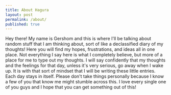 ```yaml
---
title: About Hagura
layout: post
permalink: /about/
published: true
---
```


Hey there! My name is Gershom and this is where I'll be talking about random stuff that I am thinking about, sort of like a declassified diary of my thoughts!
Here you will find my hopes, frustrations, and ideas all in one place. Not everything I say here is what I completely believe, but more of a place for me to type out my thoughts. I will say confidently that my thoughts and the feelings for that day, unless it's very serious, go away when I wake up. It is with that sort of mindset that I will be writing these little entries. Each day stays in itself. Please don't take things personally because I know a few of you that know me might stumble across this. I love every single one of you guys and I hope that you can get something out of this!
